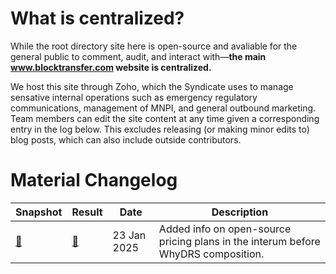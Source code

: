 # What is centralized?

While the root directory site here is open-source and avaliable for the general public to comment, audit, and interact with&mdash;**the main www.blocktransfer.com website is centralized.**

We host this site through Zoho, which the Syndicate uses to manage sensative internal operations such as emergency regulatory communications, management of MNPI, and general outbound marketing. Team members can edit the site content at any time given a corresponding entry in the log below. This excludes releasing (or making minor edits to) blog posts, which can also include outside contributors.


# Material Changelog

| Snapshot | Result | Date | Description |
|----------|--------|------|-------------|
| [🏺](https://web.archive.org/web/20241210200700/https://www.blocktransfer.com/issuers/plans) | [🚀](https://web.archive.org/web/20250209131156/https://www.blocktransfer.com/issuers/plans) | 23 Jan 2025 | Added info on open-source pricing plans in the interum before WhyDRS composition. |
